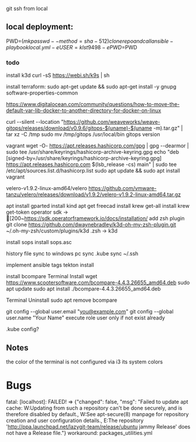 
git ssh from local



## local deployment:

PWD=$(mkpasswd --method=sha-512)
clone repo and call ansible-playbook local.yml -e USER=klst9498 -e PWD=$PWD



### todo
install k3d
curl -sS https://webi.sh/k9s | sh

install terraform:
sudo apt-get update && sudo apt-get install -y gnupg software-properties-common


https://www.digitalocean.com/community/questions/how-to-move-the-default-var-lib-docker-to-another-directory-for-docker-on-linux

curl --silent --location "https://github.com/weaveworks/weave-gitops/releases/download/v0.9.6/gitops-$(uname)-$(uname -m).tar.gz" | tar xz -C /tmp
sudo mv /tmp/gitops /usr/local/bin
gitops version

vagrant
wget -O- https://apt.releases.hashicorp.com/gpg | gpg --dearmor | sudo tee /usr/share/keyrings/hashicorp-archive-keyring.gpg
echo "deb [signed-by=/usr/share/keyrings/hashicorp-archive-keyring.gpg] https://apt.releases.hashicorp.com $(lsb_release -cs) main" | sudo tee /etc/apt/sources.list.d/hashicorp.list
sudo apt update && sudo apt install vagrant

velero-v1.9.2-linux-amd64/velero
https://github.com/vmware-tanzu/velero/releases/download/v1.9.2/velero-v1.9.2-linux-amd64.tar.gz

apt install gparted
install kind
apt get freecad
install krew get-all
install krew  get-token
operator sdk -> [200~https://sdk.operatorframework.io/docs/installation/
add zsh plugin
git clone https://github.com/dwaynebradley/k3d-oh-my-zsh-plugin.git ~/.oh-my-zsh/custom/plugins/k3d
.zsh -> k3d

install sops
install sops.asc

history file sync to windows pc
sync .kube
sync ~/.ssh

implement ansible tags
tekton install

install  bcompare
Terminal Install
wget https://www.scootersoftware.com/bcompare-4.4.3.26655_amd64.deb
sudo apt update
sudo apt install ./bcompare-4.4.3.26655_amd64.deb


Terminal Uninstall
sudo apt remove bcompare

git config --global user.email "you@example.com"
git config --global user.name "Your Name"
execute role user only if not exist already

.kube config?


## Notes
the color of the terminal is not configured via i3 its system colors

# Bugs

fatal: [localhost]: FAILED! => {"changed": false, "msg": "Failed to update apt cache: W:Updating from such a repository can't be done securely, and is therefore disabled by default., W:See apt-secure(8) manpage for repository creation and user configuration details., E:The repository 'http://ppa.launchpad.net/lazygit-team/release/ubuntu jammy Release' does not have a Release file."}
workaround:
packages_utilities.yml
